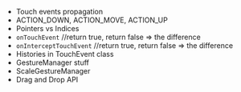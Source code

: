 - Touch events propagation
- ACTION_DOWN, ACTION_MOVE, ACTION_UP
- Pointers vs Indices
- `onTouchEvent` //return true, return false => the difference
- `onInterceptTouchEvent` //return true, return false => the difference
- Histories in TouchEvent class
- GestureManager stuff
- ScaleGestureManager 
- Drag and Drop API
